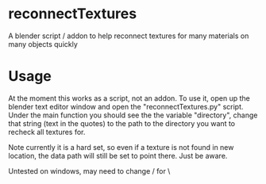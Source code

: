 reconnectTextures
=================

A blender script / addon to help reconnect textures for many materials on many objects quickly


Usage
=================

At the moment this works as a script, not an addon. To use it,  open up the blender text editor window and open the "reconnectTextures.py" script. Under the main function you should see the the variable "directory", change that string (text in the quotes) to the path to the directory you want to recheck all textures for.

Note currently it is a hard set, so even if a texture is not found in new location, the data path will still be set to point there. Just be aware.

Untested on windows, may need to change / for \